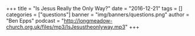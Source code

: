 +++
title = "Is Jesus Really the Only Way?"
date = "2016-12-21"
tags = []
categories = ["questions"]
banner = "img/banners/questions.png"
author = "Ben Epps"
podcast = "http://longmeadow-church.org.uk/files/mp3/IsJesustheonlyway.mp3"
+++
